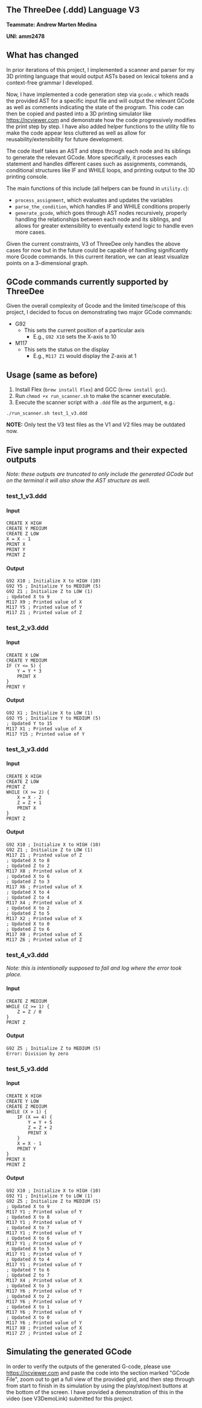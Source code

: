 ## The ThreeDee (.ddd) Language V3

**Teammate: Andrew Marten Medina**

**UNI: amm2478**

## What has changed

In prior iterations of this project, I implemented a scanner and parser for my 3D printing language that would output ASTs based on lexical tokens and a context-free grammar I developed.

Now, I have implemented a code generation step via `gcode.c` which reads the provided AST for a specific input file and will output the relevant GCode as well as comments indicating the state of the program. This code can then be copied and pasted into a 3D printing simulator like https://ncviewer.com and demonstrate how the code progressively modifies the print step by step. I have also added helper functions to the utility file to make the code appear less cluttered as well as allow for reusability/extensibility for future development.

The code itself takes an AST and steps through each node and its siblings to generate the relevant GCode. More specifically, it processes each statement and handles different cases such as assignments, commands, conditional structures like IF and WHILE loops, and printing output to the 3D printing console.

The main functions of this include (all helpers can be found in `utility.c`):

- `process_assignment`, which evaluates and updates the variables
- `parse_the_condition`, which handles IF and WHILE conditions properly
- `generate_gcode`, which goes through AST nodes recursively, properly handling the relationships between each node and its siblings, and allows for greater extensibility to eventually extend logic to handle even more cases.

Given the current constraints, V3 of ThreeDee only handles the above cases for now but in the future could be capable of handling significantly more Gcode commands. In this current iteration, we can at least visualize points on a 3-dimensional graph.

## GCode commands currently supported by ThreeDee

Given the overall complexity of Gcode and the limited time/scope of this project, I decided to focus on demonstrating two major GCode commands:

- G92
  - This sets the current position of a particular axis
    - E.g., `G92 X10` sets the X-axis to 10
- M117
  - This sets the status on the display
    - E.g., `M117 Z1` would display the Z-axis at 1

## Usage (same as before)

1. Install Flex (`brew install Flex`) and GCC (`brew install gcc`).
2. Run `chmod +x run_scanner.sh` to make the scanner executable.
3. Execute the scanner script with a `.ddd` file as the argument, e.g.:

```
./run_scanner.sh test_1_v3.ddd
```

**NOTE:** Only test the V3 test files as the V1 and V2 files may be outdated now.

## Five sample input programs and their expected outputs

_Note: these outputs are truncated to only include the generated GCode but on the terminal it will also show the AST structure as well._

### test_1_v3.ddd

#### Input

```
CREATE X HIGH
CREATE Y MEDIUM
CREATE Z LOW
X = X - 1
PRINT X
PRINT Y
PRINT Z
```

#### Output

```
G92 X10 ; Initialize X to HIGH (10)
G92 Y5 ; Initialize Y to MEDIUM (5)
G92 Z1 ; Initialize Z to LOW (1)
; Updated X to 9
M117 X9 ; Printed value of X
M117 Y5 ; Printed value of Y
M117 Z1 ; Printed value of Z
```

### test_2_v3.ddd

#### Input

```
CREATE X LOW
CREATE Y MEDIUM
IF (Y <= 5) {
    Y = Y * 3
    PRINT X
}
PRINT Y
```

#### Output

```
G92 X1 ; Initialize X to LOW (1)
G92 Y5 ; Initialize Y to MEDIUM (5)
; Updated Y to 15
M117 X1 ; Printed value of X
M117 Y15 ; Printed value of Y
```

### test_3_v3.ddd

#### Input

```
CREATE X HIGH
CREATE Z LOW
PRINT Z
WHILE (X >= 2) {
    X = X - 2
    Z = Z + 1
    PRINT X
}
PRINT Z
```

#### Output

```
G92 X10 ; Initialize X to HIGH (10)
G92 Z1 ; Initialize Z to LOW (1)
M117 Z1 ; Printed value of Z
; Updated X to 8
; Updated Z to 2
M117 X8 ; Printed value of X
; Updated X to 6
; Updated Z to 3
M117 X6 ; Printed value of X
; Updated X to 4
; Updated Z to 4
M117 X4 ; Printed value of X
; Updated X to 2
; Updated Z to 5
M117 X2 ; Printed value of X
; Updated X to 0
; Updated Z to 6
M117 X0 ; Printed value of X
M117 Z6 ; Printed value of Z
```

### test_4_v3.ddd

_Note: this is intentionally supposed to fail and log where the error took place._

#### Input

```
CREATE Z MEDIUM
WHILE (Z >= 1) {
    Z = Z / 0
}
PRINT Z
```

#### Output

```
G92 Z5 ; Initialize Z to MEDIUM (5)
Error: Division by zero
```

### test_5_v3.ddd

#### Input

```
CREATE X HIGH
CREATE Y LOW
CREATE Z MEDIUM
WHILE (X > 1) {
    IF (X == 4) {
        Y = Y + 5
        Z = Z + 2
        PRINT X
    }
    X = X - 1
    PRINT Y
}
PRINT X
PRINT Z
```

#### Output

```
G92 X10 ; Initialize X to HIGH (10)
G92 Y1 ; Initialize Y to LOW (1)
G92 Z5 ; Initialize Z to MEDIUM (5)
; Updated X to 9
M117 Y1 ; Printed value of Y
; Updated X to 8
M117 Y1 ; Printed value of Y
; Updated X to 7
M117 Y1 ; Printed value of Y
; Updated X to 6
M117 Y1 ; Printed value of Y
; Updated X to 5
M117 Y1 ; Printed value of Y
; Updated X to 4
M117 Y1 ; Printed value of Y
; Updated Y to 6
; Updated Z to 7
M117 X4 ; Printed value of X
; Updated X to 3
M117 Y6 ; Printed value of Y
; Updated X to 2
M117 Y6 ; Printed value of Y
; Updated X to 1
M117 Y6 ; Printed value of Y
; Updated X to 0
M117 Y6 ; Printed value of Y
M117 X0 ; Printed value of X
M117 Z7 ; Printed value of Z
```

## Simulating the generated GCode

In order to verify the outputs of the generated G-code, please use https://ncviewer.com and paste the code into the section marked "GCode File", zoom out to get a full view of the provided grid, and then step through from start to finish in its simulation by using the play/stop/next buttons at the bottom of the screen. I have provided a demonstration of this in the video (see V3DemoLink) submitted for this project.
